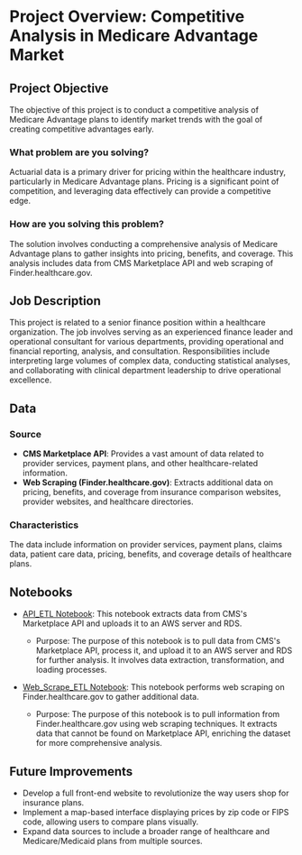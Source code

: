 # Project Overview: Competitive Analysis in Medicare Advantage Market

## Project Objective
The objective of this project is to conduct a competitive analysis of Medicare Advantage plans to identify market trends with the goal of creating competitive advantages early.

### What problem are you solving?
Actuarial data is a primary driver for pricing within the healthcare industry, particularly in Medicare Advantage plans. Pricing is a significant point of competition, and leveraging data effectively can provide a competitive edge.

### How are you solving this problem?
The solution involves conducting a comprehensive analysis of Medicare Advantage plans to gather insights into pricing, benefits, and coverage. This analysis includes data from CMS Marketplace API and web scraping of Finder.healthcare.gov.

## Job Description
This project is related to a senior finance position within a healthcare organization. The job involves serving as an experienced finance leader and operational consultant for various departments, providing operational and financial reporting, analysis, and consultation. Responsibilities include interpreting large volumes of complex data, conducting statistical analyses, and collaborating with clinical department leadership to drive operational excellence.

## Data
### Source
- **CMS Marketplace API**: Provides a vast amount of data related to provider services, payment plans, and other healthcare-related information.
- **Web Scraping (Finder.healthcare.gov)**: Extracts additional data on pricing, benefits, and coverage from insurance comparison websites, provider websites, and healthcare directories.

### Characteristics
The data include information on provider services, payment plans, claims data, patient care data, pricing, benefits, and coverage details of healthcare plans.

## Notebooks
- [API_ETL Notebook](https://github.com/NordicNyte/isba-4715-sql-s241/blob/main/API_ETL.ipynb): This notebook extracts data from CMS's Marketplace API and uploads it to an AWS server and RDS.
  - Purpose: The purpose of this notebook is to pull data from CMS's Marketplace API, process it, and upload it to an AWS server and RDS for further analysis. It involves data extraction, transformation, and loading processes.

- [Web_Scrape_ETL Notebook](https://github.com/NordicNyte/isba-4715-sql-s241/blob/main/Web_Scrape_ETL.ipynb): This notebook performs web scraping on Finder.healthcare.gov to gather additional data.
  - Purpose: The purpose of this notebook is to pull information from Finder.healthcare.gov using web scraping techniques. It extracts data that cannot be found on Marketplace API, enriching the dataset for more comprehensive analysis.

## Future Improvements
- Develop a full front-end website to revolutionize the way users shop for insurance plans.
- Implement a map-based interface displaying prices by zip code or FIPS code, allowing users to compare plans visually.
- Expand data sources to include a broader range of healthcare and Medicare/Medicaid plans from multiple sources.
